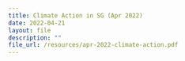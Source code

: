 ```yaml
---
title: Climate Action in SG (Apr 2022)
date: 2022-04-21
layout: file
description: ""
file_url: /resources/apr-2022-climate-action.pdf
---
```

